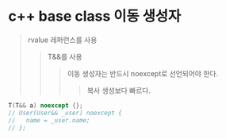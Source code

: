 # c++ base class 이동 생성자

> rvalue 레퍼런스를 사용
>
> > T&&를 사용
> >
> > > 이동 생성자는 반드시 noexcept로 선언되어야 한다.
> > >
> > > > 복사 생성보다 빠르다.

```cpp
T(T&& a) noexcept {};
// User(User&& _user) noexcept {
//   name = _user.name;
// };
```
